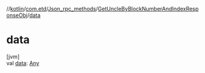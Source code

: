 //[kotlin](../../../../index.md)/[com.etd](../../index.md)/[Json_rpc_methods](../index.md)/[GetUncleByBlockNumberAndIndexResponseObj](index.md)/[data](data.md)

# data

[jvm]\
val [data](data.md): [Any](https://kotlinlang.org/api/latest/jvm/stdlib/kotlin/-any/index.html)
